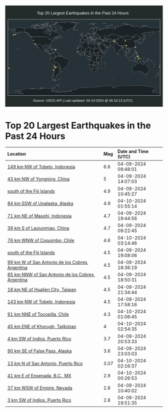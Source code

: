 ![Map](./map.png)

# Top 20 Largest Earthquakes in the Past 24 Hours

| Location | Mag | Date and Time (UTC) |
|:---|:---|:---|
| [149 km NW of Tobelo, Indonesia](https://earthquake.usgs.gov/earthquakes/eventpage/us7000maxr) | 6.6 | 04-09-2024 09:48:01 |
| [43 km NW of Yongning, China](https://earthquake.usgs.gov/earthquakes/eventpage/us7000mazk) | 5 | 04-09-2024 14:07:03 |
| [south of the Fiji Islands](https://earthquake.usgs.gov/earthquakes/eventpage/us7000mayy) | 4.9 | 04-09-2024 10:45:27 |
| [84 km SSW of Unalaska, Alaska](https://earthquake.usgs.gov/earthquakes/eventpage/us7000mb3x) | 4.9 | 04-10-2024 01:55:14 |
| [71 km NE of Masohi, Indonesia](https://earthquake.usgs.gov/earthquakes/eventpage/us7000mb1z) | 4.7 | 04-09-2024 19:44:56 |
| [39 km S of Laojunmiao, China](https://earthquake.usgs.gov/earthquakes/eventpage/us7000maxp) | 4.7 | 04-09-2024 09:22:45 |
| [76 km WNW of Coquimbo, Chile](https://earthquake.usgs.gov/earthquakes/eventpage/us7000mb4t) | 4.6 | 04-10-2024 03:14:46 |
| [south of the Fiji Islands](https://earthquake.usgs.gov/earthquakes/eventpage/us7000mb1x) | 4.5 | 04-09-2024 19:08:06 |
| [99 km W of San Antonio de los Cobres, Argentina](https://earthquake.usgs.gov/earthquakes/eventpage/us7000mb1k) | 4.5 | 04-09-2024 18:36:19 |
| [85 km NNW of San Antonio de los Cobres, Argentina](https://earthquake.usgs.gov/earthquakes/eventpage/us7000mb1m) | 4.5 | 04-09-2024 18:50:31 |
| [18 km NE of Hualien City, Taiwan](https://earthquake.usgs.gov/earthquakes/eventpage/us7000mb2w) | 4.5 | 04-09-2024 21:34:44 |
| [143 km NW of Tobelo, Indonesia](https://earthquake.usgs.gov/earthquakes/eventpage/us7000mb1j) | 4.5 | 04-09-2024 17:58:16 |
| [91 km NNE of Tocopilla, Chile](https://earthquake.usgs.gov/earthquakes/eventpage/us7000mb3r) | 4.3 | 04-10-2024 01:06:45 |
| [45 km ENE of Khorugh, Tajikistan](https://earthquake.usgs.gov/earthquakes/eventpage/us7000mb4s) | 4 | 04-10-2024 02:54:35 |
| [4 km SW of Indios, Puerto Rico](https://earthquake.usgs.gov/earthquakes/eventpage/pr2024100000) | 3.7 | 04-09-2024 20:53:33 |
| [90 km SE of False Pass, Alaska](https://earthquake.usgs.gov/earthquakes/eventpage/us7000mb39) | 3.6 | 04-09-2024 23:03:03 |
| [13 km N of San Antonio, Puerto Rico](https://earthquake.usgs.gov/earthquakes/eventpage/pr71445298) | 3.07 | 04-10-2024 02:16:37 |
| [41 km E of Ensenada, B.C., MX](https://earthquake.usgs.gov/earthquakes/eventpage/ci40709224) | 2.9 | 04-10-2024 00:26:53 |
| [37 km WSW of Empire, Nevada](https://earthquake.usgs.gov/earthquakes/eventpage/nn00875944) | 2.8 | 04-09-2024 10:40:02 |
| [3 km SW of Indios, Puerto Rico](https://earthquake.usgs.gov/earthquakes/eventpage/pr71445248) | 2.8 | 04-09-2024 19:51:35 |
